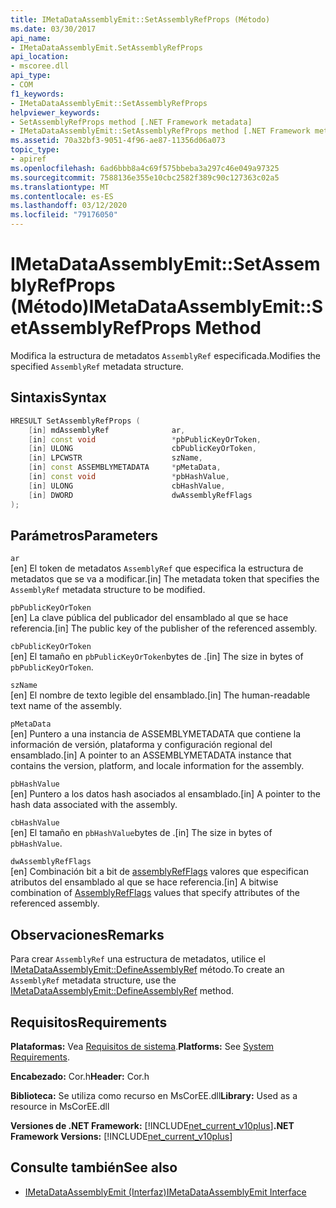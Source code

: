 ```yaml
---
title: IMetaDataAssemblyEmit::SetAssemblyRefProps (Método)
ms.date: 03/30/2017
api_name:
- IMetaDataAssemblyEmit.SetAssemblyRefProps
api_location:
- mscoree.dll
api_type:
- COM
f1_keywords:
- IMetaDataAssemblyEmit::SetAssemblyRefProps
helpviewer_keywords:
- SetAssemblyRefProps method [.NET Framework metadata]
- IMetaDataAssemblyEmit::SetAssemblyRefProps method [.NET Framework metadata]
ms.assetid: 70a32bf3-9051-4f96-ae87-11356d06a073
topic_type:
- apiref
ms.openlocfilehash: 6ad6bbb8a4c69f575bbeba3a297c46e049a97325
ms.sourcegitcommit: 7588136e355e10cbc2582f389c90c127363c02a5
ms.translationtype: MT
ms.contentlocale: es-ES
ms.lasthandoff: 03/12/2020
ms.locfileid: "79176050"
---
```

# <a name="imetadataassemblyemitsetassemblyrefprops-method"></a><span data-ttu-id="f19a4-102">IMetaDataAssemblyEmit::SetAssemblyRefProps (Método)</span><span class="sxs-lookup"><span data-stu-id="f19a4-102">IMetaDataAssemblyEmit::SetAssemblyRefProps Method</span></span>
<span data-ttu-id="f19a4-103">Modifica la estructura de metadatos `AssemblyRef` especificada.</span><span class="sxs-lookup"><span data-stu-id="f19a4-103">Modifies the specified `AssemblyRef` metadata structure.</span></span>  
  
## <a name="syntax"></a><span data-ttu-id="f19a4-104">Sintaxis</span><span class="sxs-lookup"><span data-stu-id="f19a4-104">Syntax</span></span>  
  
```cpp  
HRESULT SetAssemblyRefProps (  
    [in] mdAssemblyRef              ar,  
    [in] const void                 *pbPublicKeyOrToken,  
    [in] ULONG                      cbPublicKeyOrToken,  
    [in] LPCWSTR                    szName,
    [in] const ASSEMBLYMETADATA     *pMetaData,
    [in] const void                 *pbHashValue,  
    [in] ULONG                      cbHashValue,  
    [in] DWORD                      dwAssemblyRefFlags  
);  
```  
  
## <a name="parameters"></a><span data-ttu-id="f19a4-105">Parámetros</span><span class="sxs-lookup"><span data-stu-id="f19a4-105">Parameters</span></span>  
 `ar`  
 <span data-ttu-id="f19a4-106">[en] El token de metadatos `AssemblyRef` que especifica la estructura de metadatos que se va a modificar.</span><span class="sxs-lookup"><span data-stu-id="f19a4-106">[in] The metadata token that specifies the `AssemblyRef` metadata structure to be modified.</span></span>  
  
 `pbPublicKeyOrToken`  
 <span data-ttu-id="f19a4-107">[en] La clave pública del publicador del ensamblado al que se hace referencia.</span><span class="sxs-lookup"><span data-stu-id="f19a4-107">[in] The public key of the publisher of the referenced assembly.</span></span>  
  
 `cbPublicKeyOrToken`  
 <span data-ttu-id="f19a4-108">[en] El tamaño en `pbPublicKeyOrToken`bytes de .</span><span class="sxs-lookup"><span data-stu-id="f19a4-108">[in] The size in bytes of `pbPublicKeyOrToken`.</span></span>  
  
 `szName`  
 <span data-ttu-id="f19a4-109">[en] El nombre de texto legible del ensamblado.</span><span class="sxs-lookup"><span data-stu-id="f19a4-109">[in] The human-readable text name of the assembly.</span></span>  
  
 `pMetaData`  
 <span data-ttu-id="f19a4-110">[en] Puntero a una instancia de ASSEMBLYMETADATA que contiene la información de versión, plataforma y configuración regional del ensamblado.</span><span class="sxs-lookup"><span data-stu-id="f19a4-110">[in] A pointer to an ASSEMBLYMETADATA instance that contains the version, platform, and locale information for the assembly.</span></span>  
  
 `pbHashValue`  
 <span data-ttu-id="f19a4-111">[en] Puntero a los datos hash asociados al ensamblado.</span><span class="sxs-lookup"><span data-stu-id="f19a4-111">[in] A pointer to the hash data associated with the assembly.</span></span>  
  
 `cbHashValue`  
 <span data-ttu-id="f19a4-112">[en] El tamaño en `pbHashValue`bytes de .</span><span class="sxs-lookup"><span data-stu-id="f19a4-112">[in] The size in bytes of `pbHashValue`.</span></span>  
  
 `dwAssemblyRefFlags`  
 <span data-ttu-id="f19a4-113">[en] Combinación bit a bit de [assemblyRefFlags](../../../../docs/framework/unmanaged-api/metadata/assemblyrefflags-enumeration.md) valores que especifican atributos del ensamblado al que se hace referencia.</span><span class="sxs-lookup"><span data-stu-id="f19a4-113">[in] A bitwise combination of [AssemblyRefFlags](../../../../docs/framework/unmanaged-api/metadata/assemblyrefflags-enumeration.md) values that specify attributes of the referenced assembly.</span></span>  
  
## <a name="remarks"></a><span data-ttu-id="f19a4-114">Observaciones</span><span class="sxs-lookup"><span data-stu-id="f19a4-114">Remarks</span></span>  
 <span data-ttu-id="f19a4-115">Para crear `AssemblyRef` una estructura de metadatos, utilice el [IMetaDataAssemblyEmit::DefineAssemblyRef](../../../../docs/framework/unmanaged-api/metadata/imetadataassemblyemit-defineassemblyref-method.md) método.</span><span class="sxs-lookup"><span data-stu-id="f19a4-115">To create an `AssemblyRef` metadata structure, use the [IMetaDataAssemblyEmit::DefineAssemblyRef](../../../../docs/framework/unmanaged-api/metadata/imetadataassemblyemit-defineassemblyref-method.md) method.</span></span>  
  
## <a name="requirements"></a><span data-ttu-id="f19a4-116">Requisitos</span><span class="sxs-lookup"><span data-stu-id="f19a4-116">Requirements</span></span>  
 <span data-ttu-id="f19a4-117">**Plataformas:** Vea [Requisitos de sistema](../../../../docs/framework/get-started/system-requirements.md).</span><span class="sxs-lookup"><span data-stu-id="f19a4-117">**Platforms:** See [System Requirements](../../../../docs/framework/get-started/system-requirements.md).</span></span>  
  
 <span data-ttu-id="f19a4-118">**Encabezado:** Cor.h</span><span class="sxs-lookup"><span data-stu-id="f19a4-118">**Header:** Cor.h</span></span>  
  
 <span data-ttu-id="f19a4-119">**Biblioteca:** Se utiliza como recurso en MsCorEE.dll</span><span class="sxs-lookup"><span data-stu-id="f19a4-119">**Library:** Used as a resource in MsCorEE.dll</span></span>  
  
 <span data-ttu-id="f19a4-120">**Versiones de .NET Framework:** [!INCLUDE[net_current_v10plus](../../../../includes/net-current-v10plus-md.md)]</span><span class="sxs-lookup"><span data-stu-id="f19a4-120">**.NET Framework Versions:** [!INCLUDE[net_current_v10plus](../../../../includes/net-current-v10plus-md.md)]</span></span>  
  
## <a name="see-also"></a><span data-ttu-id="f19a4-121">Consulte también</span><span class="sxs-lookup"><span data-stu-id="f19a4-121">See also</span></span>

- [<span data-ttu-id="f19a4-122">IMetaDataAssemblyEmit (Interfaz)</span><span class="sxs-lookup"><span data-stu-id="f19a4-122">IMetaDataAssemblyEmit Interface</span></span>](../../../../docs/framework/unmanaged-api/metadata/imetadataassemblyemit-interface.md)

